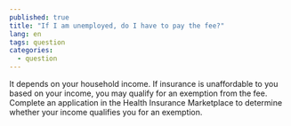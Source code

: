 ```yaml
---
published: true
title: "If I am unemployed, do I have to pay the fee?"
lang: en
tags: question
categories:
  - question
---
```


It depends on your household income. If insurance is unaffordable to you based on your income, you may qualify for an exemption from the fee. Complete an application in the Health Insurance Marketplace to determine whether your income qualifies you for an exemption.
